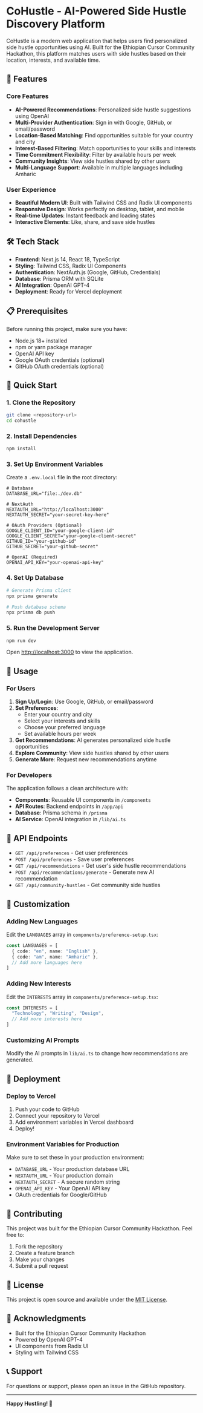 # CoHustle - AI-Powered Side Hustle Discovery Platform

CoHustle is a modern web application that helps users find personalized side hustle opportunities using AI. Built for the Ethiopian Cursor Community Hackathon, this platform matches users with side hustles based on their location, interests, and available time.

## 🚀 Features

### Core Features
- **AI-Powered Recommendations**: Personalized side hustle suggestions using OpenAI
- **Multi-Provider Authentication**: Sign in with Google, GitHub, or email/password
- **Location-Based Matching**: Find opportunities suitable for your country and city
- **Interest-Based Filtering**: Match opportunities to your skills and interests
- **Time Commitment Flexibility**: Filter by available hours per week
- **Community Insights**: View side hustles shared by other users
- **Multi-Language Support**: Available in multiple languages including Amharic

### User Experience
- **Beautiful Modern UI**: Built with Tailwind CSS and Radix UI components
- **Responsive Design**: Works perfectly on desktop, tablet, and mobile
- **Real-time Updates**: Instant feedback and loading states
- **Interactive Elements**: Like, share, and save side hustles

## 🛠️ Tech Stack

- **Frontend**: Next.js 14, React 18, TypeScript
- **Styling**: Tailwind CSS, Radix UI Components
- **Authentication**: NextAuth.js (Google, GitHub, Credentials)
- **Database**: Prisma ORM with SQLite
- **AI Integration**: OpenAI GPT-4
- **Deployment**: Ready for Vercel deployment

## 📋 Prerequisites

Before running this project, make sure you have:

- Node.js 18+ installed
- npm or yarn package manager
- OpenAI API key
- Google OAuth credentials (optional)
- GitHub OAuth credentials (optional)

## 🚀 Quick Start

### 1. Clone the Repository
```bash
git clone <repository-url>
cd cohustle
```

### 2. Install Dependencies
```bash
npm install
```

### 3. Set Up Environment Variables
Create a `.env.local` file in the root directory:

```env
# Database
DATABASE_URL="file:./dev.db"

# NextAuth
NEXTAUTH_URL="http://localhost:3000"
NEXTAUTH_SECRET="your-secret-key-here"

# OAuth Providers (Optional)
GOOGLE_CLIENT_ID="your-google-client-id"
GOOGLE_CLIENT_SECRET="your-google-client-secret"
GITHUB_ID="your-github-id"
GITHUB_SECRET="your-github-secret"

# OpenAI (Required)
OPENAI_API_KEY="your-openai-api-key"
```

### 4. Set Up Database
```bash
# Generate Prisma client
npx prisma generate

# Push database schema
npx prisma db push
```

### 5. Run the Development Server
```bash
npm run dev
```

Open [http://localhost:3000](http://localhost:3000) to view the application.

## 📱 Usage

### For Users

1. **Sign Up/Login**: Use Google, GitHub, or email/password
2. **Set Preferences**: 
   - Enter your country and city
   - Select your interests and skills
   - Choose your preferred language
   - Set available hours per week
3. **Get Recommendations**: AI generates personalized side hustle opportunities
4. **Explore Community**: View side hustles shared by other users
5. **Generate More**: Request new recommendations anytime

### For Developers

The application follows a clean architecture with:

- **Components**: Reusable UI components in `/components`
- **API Routes**: Backend endpoints in `/app/api`
- **Database**: Prisma schema in `/prisma`
- **AI Service**: OpenAI integration in `/lib/ai.ts`

## 🔧 API Endpoints

- `GET /api/preferences` - Get user preferences
- `POST /api/preferences` - Save user preferences
- `GET /api/recommendations` - Get user's side hustle recommendations
- `POST /api/recommendations/generate` - Generate new AI recommendation
- `GET /api/community-hustles` - Get community side hustles

## 🎨 Customization

### Adding New Languages
Edit the `LANGUAGES` array in `components/preference-setup.tsx`:

```typescript
const LANGUAGES = [
  { code: "en", name: "English" },
  { code: "am", name: "Amharic" },
  // Add more languages here
]
```

### Adding New Interests
Edit the `INTERESTS` array in `components/preference-setup.tsx`:

```typescript
const INTERESTS = [
  "Technology", "Writing", "Design",
  // Add more interests here
]
```

### Customizing AI Prompts
Modify the AI prompts in `lib/ai.ts` to change how recommendations are generated.

## 🚀 Deployment

### Deploy to Vercel

1. Push your code to GitHub
2. Connect your repository to Vercel
3. Add environment variables in Vercel dashboard
4. Deploy!

### Environment Variables for Production

Make sure to set these in your production environment:

- `DATABASE_URL` - Your production database URL
- `NEXTAUTH_URL` - Your production domain
- `NEXTAUTH_SECRET` - A secure random string
- `OPENAI_API_KEY` - Your OpenAI API key
- OAuth credentials for Google/GitHub

## 🤝 Contributing

This project was built for the Ethiopian Cursor Community Hackathon. Feel free to:

1. Fork the repository
2. Create a feature branch
3. Make your changes
4. Submit a pull request

## 📄 License

This project is open source and available under the [MIT License](LICENSE).

## 🙏 Acknowledgments

- Built for the Ethiopian Cursor Community Hackathon
- Powered by OpenAI GPT-4
- UI components from Radix UI
- Styling with Tailwind CSS

## 📞 Support

For questions or support, please open an issue in the GitHub repository.

---

**Happy Hustling! 💪**
